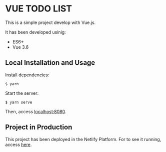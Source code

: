 # VUE TODO LIST
This is a simple project develop with Vue.js.

It has been developed usinig:
* ES6+
* Vue 3.6

## Local Installation and Usage
Install dependencies:

```$ yarn```

Start the server:

```$ yarn serve```

Then, access [localhost:8080](http://localhost:8080).

## Project in Production
This project has been deployed in the Netlify Platform.
For to see it running, access [here](https://fervent-euclid-c11c4c.netlify.com).